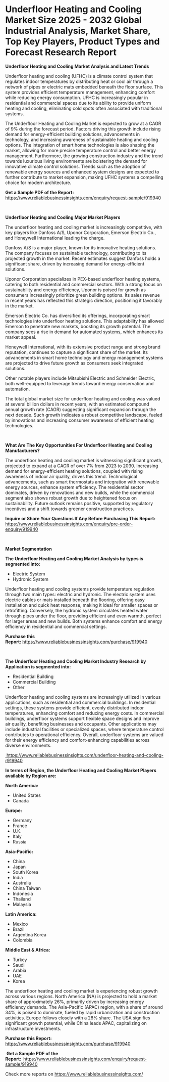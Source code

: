 <p><h1>Underfloor Heating and Cooling Market Size 2025 - 2032 Global Industrial Analysis, Market Share, Top Key Players, Product Types and Forecast Research Report</h1></p><p><strong>Underfloor Heating and Cooling Market Analysis and Latest Trends</strong></p>
<p><p>Underfloor heating and cooling (UFHC) is a climate control system that regulates indoor temperatures by distributing heat or cool air through a network of pipes or electric mats embedded beneath the floor surface. This system provides efficient temperature management, enhancing comfort while reducing energy consumption. UFHC is increasingly popular in residential and commercial spaces due to its ability to provide uniform heating and cooling, eliminating cold spots often associated with traditional systems.</p><p>The Underfloor Heating and Cooling Market is expected to grow at a CAGR of 9% during the forecast period. Factors driving this growth include rising demand for energy-efficient building solutions, advancements in technology, and increasing awareness of sustainable heating and cooling options. The integration of smart home technologies is also shaping the market, allowing for more precise temperature control and better energy management. Furthermore, the growing construction industry and the trend towards luxurious living environments are bolstering the demand for innovative climate control solutions. Trends such as the adoption of renewable energy sources and enhanced system designs are expected to further contribute to market expansion, making UFHC systems a compelling choice for modern architecture.</p></p>
<p><strong>Get a Sample PDF of the Report:&nbsp;</strong> <a href="https://www.reliablebusinessinsights.com/enquiry/request-sample/919940?utm_campaign=3148&utm_medium=2&utm_source=Github&utm_content=ia&utm_term=06032025&utm_id=underfloor-heating-and-cooling">https://www.reliablebusinessinsights.com/enquiry/request-sample/919940</a></p>
<p>&nbsp;</p>
<p><strong>Underfloor Heating and Cooling Major Market Players</strong></p>
<p><p>The underfloor heating and cooling market is increasingly competitive, with key players like Danfoss A/S, Uponor Corporation, Emerson Electric Co., and Honeywell International leading the charge. </p><p>Danfoss A/S is a major player, known for its innovative heating solutions. The company focuses on sustainable technology, contributing to its projected growth in the market. Recent estimates suggest Danfoss holds a significant share, driven by increasing demand for energy-efficient solutions. </p><p>Uponor Corporation specializes in PEX-based underfloor heating systems, catering to both residential and commercial sectors. With a strong focus on sustainability and energy efficiency, Uponor is poised for growth as consumers increasingly prioritize green building options. Its sales revenue in recent years has reflected this strategic direction, positioning it favorably in the market.</p><p>Emerson Electric Co. has diversified its offerings, incorporating smart technologies into underfloor heating solutions. This adaptability has allowed Emerson to penetrate new markets, boosting its growth potential. The company sees a rise in demand for automated systems, which enhances its market appeal.</p><p>Honeywell International, with its extensive product range and strong brand reputation, continues to capture a significant share of the market. Its advancements in smart home technology and energy management systems are projected to drive future growth as consumers seek integrated solutions.</p><p>Other notable players include Mitsubishi Electric and Schneider Electric, both well-equipped to leverage trends toward energy conservation and automation. </p><p>The total global market size for underfloor heating and cooling was valued at several billion dollars in recent years, with an estimated compound annual growth rate (CAGR) suggesting significant expansion through the next decade. Such growth indicates a robust competitive landscape, fueled by innovations and increasing consumer awareness of efficient heating technologies.</p></p>
<p>&nbsp;</p>
<p><strong>What Are The Key Opportunities For Underfloor Heating and Cooling Manufacturers?</strong></p>
<p><p>The underfloor heating and cooling market is witnessing significant growth, projected to expand at a CAGR of over 7% from 2023 to 2030. Increasing demand for energy-efficient heating solutions, coupled with rising awareness of indoor air quality, drives this trend. Technological advancements, such as smart thermostats and integration with renewable energy sources, enhance system efficiency. The residential sector dominates, driven by renovations and new builds, while the commercial segment also shows robust growth due to heightened focus on sustainability. Future outlook remains positive, supported by regulatory incentives and a shift towards greener construction practices.</p></p>
<p><strong>Inquire or Share Your Questions If Any Before Purchasing This Report:</strong> <a href="https://www.reliablebusinessinsights.com/enquiry/pre-order-enquiry/919940?utm_campaign=3148&utm_medium=2&utm_source=Github&utm_content=ia&utm_term=06032025&utm_id=underfloor-heating-and-cooling">https://www.reliablebusinessinsights.com/enquiry/pre-order-enquiry/919940</a></p>
<p>&nbsp;</p>
<p><strong>Market Segmentation</strong></p>
<p><strong>The Underfloor Heating and Cooling Market Analysis by types is segmented into:</strong></p>
<p><ul><li>Electric System</li><li>Hydronic System</li></ul></p>
<p><p>Underfloor heating and cooling systems provide temperature regulation through two main types: electric and hydronic. The electric system uses electric cables or mats installed beneath the flooring, offering easy installation and quick heat response, making it ideal for smaller spaces or retrofitting. Conversely, the hydronic system circulates heated water through pipes under the floor, providing efficient and even warmth, perfect for larger areas and new builds. Both systems enhance comfort and energy efficiency in residential and commercial settings.</p></p>
<p><strong>Purchase this Report:&nbsp;</strong><a href="https://www.reliablebusinessinsights.com/purchase/919940?utm_campaign=3148&utm_medium=2&utm_source=Github&utm_content=ia&utm_term=06032025&utm_id=underfloor-heating-and-cooling">https://www.reliablebusinessinsights.com/purchase/919940</a></p>
<p>&nbsp;</p>
<p><strong>The Underfloor Heating and Cooling Market Industry Research by Application is segmented into:</strong></p>
<p><ul><li>Residential Building</li><li>Commercial Building</li><li>Other</li></ul></p>
<p><p>Underfloor heating and cooling systems are increasingly utilized in various applications, such as residential and commercial buildings. In residential settings, these systems provide efficient, evenly distributed indoor temperatures, enhancing comfort and reducing energy costs. In commercial buildings, underfloor systems support flexible space designs and improve air quality, benefiting businesses and occupants. Other applications may include industrial facilities or specialized spaces, where temperature control contributes to operational efficiency. Overall, underfloor systems are valued for their energy efficiency and comfort-enhancing capabilities across diverse environments.</p></p>
<p><a href="https://www.reliablebusinessinsights.com/underfloor-heating-and-cooling-r919940?utm_campaign=3148&utm_medium=2&utm_source=Github&utm_content=ia&utm_term=06032025&utm_id=underfloor-heating-and-cooling">&nbsp;https://www.reliablebusinessinsights.com/underfloor-heating-and-cooling-r919940</a></p>
<p><strong>In terms of Region, the Underfloor Heating and Cooling Market Players available by Region are:</strong></p>
<p>
    <p> <strong> North America: </strong>
        <ul>
            <li>United States</li>
            <li>Canada</li>
        </ul>
        </p> 
    <p> <strong> Europe: </strong>
        <ul>
            <li>Germany</li>
            <li>France</li>
            <li>U.K.</li>
            <li>Italy</li>
            <li>Russia</li>
        </ul>
        </p> 
    <p> <strong> Asia-Pacific: </strong>
        <ul>
            <li>China</li>
            <li>Japan</li>
            <li>South Korea</li>
            <li>India</li>
            <li>Australia</li>
            <li>China Taiwan</li>
            <li>Indonesia</li>
            <li>Thailand</li>
            <li>Malaysia</li>
        </ul>
        </p> 
    <p> <strong> Latin America: </strong>
        <ul>
            <li>Mexico</li>
            <li>Brazil</li>
            <li>Argentina Korea</li>
            <li>Colombia</li>
        </ul>
        </p> 
    <p> <strong> Middle East & Africa: </strong>
        <ul>
            <li>Turkey</li>
            <li>Saudi</li>
            <li>Arabia</li>
            <li>UAE</li>
            <li>Korea</li>
        </ul>
    </p>
    </p>
<p><p>The underfloor heating and cooling market is experiencing robust growth across various regions. North America (NA) is projected to hold a market share of approximately 26%, primarily driven by increasing energy efficiency demands. The Asia-Pacific (APAC) region, with a share of around 34%, is poised to dominate, fueled by rapid urbanization and construction activities. Europe follows closely with a 28% share. The USA signifies significant growth potential, while China leads APAC, capitalizing on infrastructure investments.</p></p>
<p><strong>Purchase this Report: </strong><a href="https://www.reliablebusinessinsights.com/purchase/919940?utm_campaign=3148&utm_medium=2&utm_source=Github&utm_content=ia&utm_term=06032025&utm_id=underfloor-heating-and-cooling">https://www.reliablebusinessinsights.com/purchase/919940</a></p>
<p>&nbsp;<strong>Get a Sample PDF of the Report:&nbsp;&nbsp;</strong><a href="https://www.reliablebusinessinsights.com/enquiry/request-sample/919940?utm_campaign=3148&utm_medium=2&utm_source=Github&utm_content=ia&utm_term=06032025&utm_id=underfloor-heating-and-cooling">https://www.reliablebusinessinsights.com/enquiry/request-sample/919940</a></p>
<p><strong></strong></p>
<p>Check more reports on <a href="https://www.reliablebusinessinsights.com/?utm_campaign=3148&utm_medium=2&utm_source=Github&utm_content=ia&utm_term=06032025&utm_id=underfloor-heating-and-cooling">https://www.reliablebusinessinsights.com/</a></p>